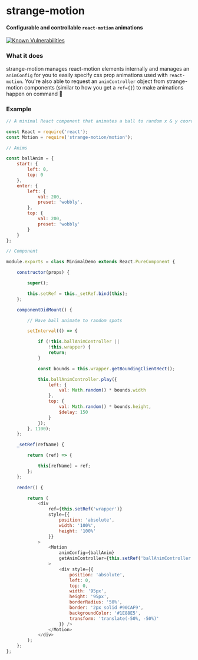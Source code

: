 # strange-motion
#### Configurable and controllable `react-motion` animations
[![Known Vulnerabilities](https://snyk.io/test/github/wswoodruff/strange-motion/badge.svg)](https://snyk.io/test/github/wswoodruff/strange-motion)

### What it does
strange-motion manages react-motion elements internally and manages an `animConfig` for you to easily specify css prop animations used with `react-motion`. You're also able to request an `animController` object from strange-motion components (similar to how you get a `ref={}`) to make animations happen on command :rocket:

### Example
```js
// A minimal React component that animates a ball to random x & y coordinates

const React = require('react');
const Motion = require('strange-motion/motion');

// Anims

const ballAnim = {
    start: {
        left: 0,
        top: 0
    },
    enter: {
        left: {
            val: 200,
            preset: 'wobbly',
        },
        top: {
            val: 200,
            preset: 'wobbly'
        }
    }
};

// Component

module.exports = class MinimalDemo extends React.PureComponent {

    constructor(props) {

        super();

        this.setRef = this._setRef.bind(this);
    };

    componentDidMount() {

        // Have ball animate to random spots

        setInterval(() => {

            if (!this.ballAnimController ||
                !this.wrapper) {
                return;
            }

            const bounds = this.wrapper.getBoundingClientRect();

            this.ballAnimController.play({
                left: {
                    val: Math.random() * bounds.width
                },
                top: {
                    val: Math.random() * bounds.height,
                    $delay: 150
                }
            });
        }, 1100);
    };

    _setRef(refName) {

        return (ref) => {

            this[refName] = ref;
        };
    };

    render() {

        return (
            <div
                ref={this.setRef('wrapper')}
                style={{
                    position: 'absolute',
                    width: '100%',
                    height: '100%'
                }}
            >
                <Motion
                    animConfig={ballAnim}
                    getAnimController={this.setRef('ballAnimController')}
                >
                    <div style={{
                        position: 'absolute',
                        left: 0,
                        top: 0,
                        width: '95px',
                        height: '95px',
                        borderRadius: '50%',
                        border: '2px solid #90CAF9',
                        backgroundColor: '#1E88E5',
                        transform: 'translate(-50%, -50%)'
                    }} />
                </Motion>
            </div>
        );
    };
};
```
